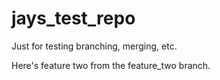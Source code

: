 # jays_test_repo
Just for testing branching, merging, etc.

Here's feature two from the feature_two branch.